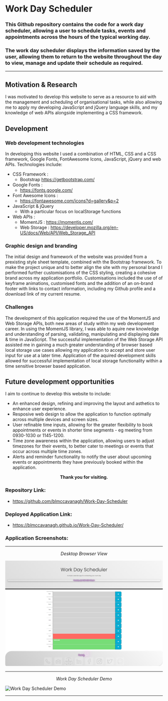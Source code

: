 # Work Day Scheduler

### This Github repository contains the code for a work day scheduler, allowing a user to schedule tasks, events and appointments across the hours of the typical working day.

### The work day scheduler displays the information saved by the user, allowing them to return to the website throughout the day to view, manage and update their schedule as required.

---

## Motivation & Research

I was motivated to develop this website to serve as a resource to aid with the management and scheduling of organisational tasks, while also allowing me to apply my developing JavaScript and jQuery language skills, and my knowledge of web APIs alongside implementing a CSS framework.

##  Development
### Web development technologies 
In developing this website I used a combination of HTML, CSS and a CSS framework, Google Fonts, FontAwesome Icons, JavaScript, jQuery and web APIs. Technologies include:

* CSS Framework :
    * Bootstrap https://getbootstrap.com/
* Google Fonts :
    * https://fonts.google.com/
* Font Awesome Icons :
    * https://fontawesome.com/icons?d=gallery&p=2
* JavaScript & jQuery
    * With a particular focus on localStorage functions
* Web APIs :
    * MomentJS : https://momentjs.com/
    * Web Storage : https://developer.mozilla.org/en-US/docs/Web/API/Web_Storage_API

### Graphic design and branding
The initial design and framework of the website was provided from a prexisting style sheet template, combined with the Bootstrap framework. To make the project unique and to better align the site with my personal brand I performed further customisations of the CSS styling, creating a cohesive brand across my application portfolio. Customisations included the use of of keyframe animations, customised fonts and the addition of an on-brand footer with links to contact information, including my Github profile and a download link of my current resume.

### Challenges 

The development of this application required the use of the MomentJS and Web Storage APIs, both new areas of study within my web development career.
In using the MomentJS library, I was able to aquire new knowledge and understanding of parsing, validating, manipulating and displaying date & time in JavaScript.
The successful implementation of the Web Storage API assisted me in gaining a much greater understanding of browser based local storage use cases allowing my application to accept and store user input for use at a later time.
Application of the aquired development skills allowed for successful implementation of local storage functionality within a time sensitive browser based application.

## Future development opportunities

I aim to continue to develop this website to include:
* An enhanced design, refining and improving the layout and asthetics to enhance user experience.
* Resposive web design to allow the application to function optimally across multiple devices and screen sizes.
* User refinable time inputs, allowing for the greater flexibility to book appointments or events in shorter time segments - eg meeting from 0930-1030 or 1145-1200.
* Time zone awareness within the application, allowing users to adjust timezones for their events, to better cater to meetings or events that occur across multiple time zones.
* Alerts and reminder functionality to notify the user about upcoming events or appointments they have previously booked within the application.

<div align="center">

**Thank you for visiting.**

</div>

### Repository Link:

* https://github.com/blmccavanagh/Work-Day-Scheduler

### Deployed Application Link:

* https://blmccavanagh.github.io/Work-Day-Scheduler/

### Application Screenshots:

---

<div align="center">

*Desktop Browser View* 

</div>

![Work Day Scheduler Desktop Screen Capture](assets/images/README/work-day-scheduler-desktop-screen-capture.jpg)

---

<div align="center">

*Work Day Scheduler Demo*

</div>

![Work Day Scheduler Demo](assets/images/README/work-day-scheduler-gif.gif)

---